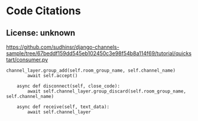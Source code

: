 # Code Citations

## License: unknown
https://github.com/sudhinsr/django-channels-sample/tree/67beddf159dd545eb102450c3e98f54b8a114f69/tutorial/quickstart/consumer.py

```
channel_layer.group_add(self.room_group_name, self.channel_name)
        await self.accept()

    async def disconnect(self, close_code):
        await self.channel_layer.group_discard(self.room_group_name, self.channel_name)

    async def receive(self, text_data):
        await self.channel_layer
```

